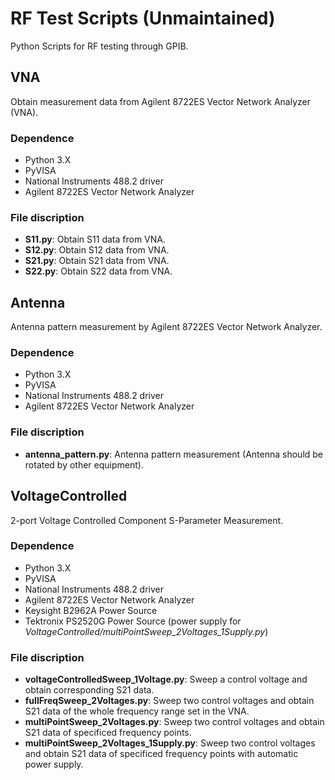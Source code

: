 # RF Test Scripts (Unmaintained)
Python Scripts for RF testing through GPIB.

## VNA

Obtain measurement data from Agilent 8722ES Vector Network Analyzer (VNA).

### Dependence

- Python 3.X
- PyVISA
- National Instruments 488.2 driver
- Agilent 8722ES Vector Network Analyzer

### File discription

- **S11.py**: Obtain S11 data from VNA.
- **S12.py**: Obtain S12 data from VNA.
- **S21.py**: Obtain S21 data from VNA.  
- **S22.py**: Obtain S22 data from VNA.

## Antenna

Antenna pattern measurement by Agilent 8722ES Vector Network Analyzer.

### Dependence

- Python 3.X
- PyVISA
- National Instruments 488.2 driver
- Agilent 8722ES Vector Network Analyzer

### File discription

- **antenna_pattern.py**: Antenna pattern measurement (Antenna should be rotated by other equipment).

## VoltageControlled

2-port Voltage Controlled Component S-Parameter Measurement.

### Dependence

- Python 3.X
- PyVISA
- National Instruments 488.2 driver
- Agilent 8722ES Vector Network Analyzer
- Keysight B2962A Power Source
- Tektronix PS2520G Power Source (power supply for *VoltageControlled/multiPointSweep_2Voltages_1Supply.py*)

### File discription

- **voltageControlledSweep_1Voltage.py**: Sweep a control voltage and obtain corresponding S21 data.
- **fullFreqSweep_2Voltages.py**: Sweep two control voltages and obtain S21 data of the whole frequency range set in the VNA.
- **multiPointSweep_2Voltages.py**: Sweep two control voltages and obtain S21 data of specificed frequency points.
- **multiPointSweep_2Voltages_1Supply.py**: Sweep two control voltages and obtain S21 data of specificed frequency points with automatic power supply.

